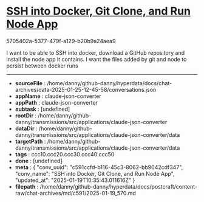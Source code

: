 # [SSH into Docker, Git Clone, and Run Node App](https://claude.ai/chat/c591ccfd-b116-45c3-8062-bb9042cdf347)

5705402a-5377-479f-a129-b20b9a24aea9

I want to be able to SSH into docker, download a GitHub repository and install the node app it contains. I want the files added by git and node to persist between docker runs

---

* **sourceFile** : /home/danny/github-danny/hyperdata/docs/chat-archives/data-2025-01-25-12-45-58/conversations.json
* **appName** : claude-json-converter
* **appPath** : claude-json-converter
* **subtask** : [undefined]
* **rootDir** : /home/danny/github-danny/transmissions/src/applications/claude-json-converter
* **dataDir** : /home/danny/github-danny/transmissions/src/applications/claude-json-converter/data
* **targetPath** : /home/danny/github-danny/transmissions/src/applications/claude-json-converter/data
* **tags** : ccc10.ccc20.ccc30.ccc40.ccc50
* **done** : [undefined]
* **meta** : {
  "conv_uuid": "c591ccfd-b116-45c3-8062-bb9042cdf347",
  "conv_name": "SSH into Docker, Git Clone, and Run Node App",
  "updated_at": "2025-01-19T10:35:43.011616Z"
}
* **filepath** : /home/danny/github-danny/hyperdata/docs/postcraft/content-raw/chat-archives/md/c591/2025-01-19_570.md